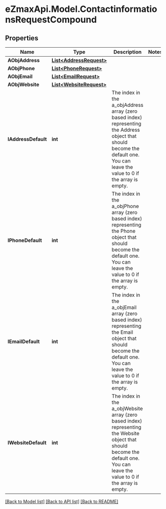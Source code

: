 
# eZmaxApi.Model.ContactinformationsRequestCompound

## Properties

Name | Type | Description | Notes
------------ | ------------- | ------------- | -------------
**AObjAddress** | [**List&lt;AddressRequest&gt;**](AddressRequest.md) |  | 
**AObjPhone** | [**List&lt;PhoneRequest&gt;**](PhoneRequest.md) |  | 
**AObjEmail** | [**List&lt;EmailRequest&gt;**](EmailRequest.md) |  | 
**AObjWebsite** | [**List&lt;WebsiteRequest&gt;**](WebsiteRequest.md) |  | 
**IAddressDefault** | **int** | The index in the a_objAddress array (zero based index) representing the Address object that should become the default one.  You can leave the value to 0 if the array is empty. | 
**IPhoneDefault** | **int** | The index in the a_objPhone array (zero based index) representing the Phone object that should become the default one.  You can leave the value to 0 if the array is empty. | 
**IEmailDefault** | **int** | The index in the a_objEmail array (zero based index) representing the Email object that should become the default one.  You can leave the value to 0 if the array is empty. | 
**IWebsiteDefault** | **int** | The index in the a_objWebsite array (zero based index) representing the Website object that should become the default one.  You can leave the value to 0 if the array is empty. | 

[[Back to Model list]](../README.md#documentation-for-models)
[[Back to API list]](../README.md#documentation-for-api-endpoints)
[[Back to README]](../README.md)

